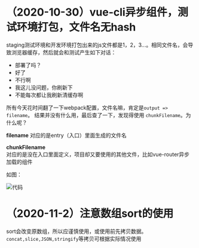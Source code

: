 
# （2020-10-30）vue-cli异步组件，测试环境打包，文件名无hash   

staging测试环境和开发环境打包出来的js文件都是1，2，3...。相同文件名，会导致浏览器缓存，然后就会和测试产生如下对话：  
* 部署了吗？  
* 好了
* 不行啊  
* 我这儿没问题，你刷新下  
* 不能每次都让我刷新清缓存啊  

所有今天花时间翻了一下webpack配置，文件名嘛，肯定是`output => filename`。 结果并没有什么用，最后查了一下，发现得使用 `chunkFilename`。为什么呢？

**filename**
对应的是entry（入口）里面生成的文件名  

**chunkFilename**   
对应的是没在入口里面定义，项目却又要使用的其他文件，比如vue-router异步加载的组件

如图：    

![代码](/files/img/微信图片_20201030154308.jpg)


# （2020-11-2）注意数组sort的使用  

sort会改变原数组，所以应谨慎使用，或使用前先拷贝数据。`concat,slice,JSON,stringify`等拷贝可根据实际情况使用
